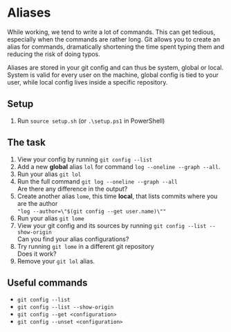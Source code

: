 # Aliases

While working, we tend to write a lot of commands. This can get tedious, especially when the commands are rather long. Git allows you to create an alias for commands, dramatically shortening the time spent typing them and reducing the risk of doing typos.

Aliases are stored in your git config and can thus be system, global or local. System is valid for every user on the machine, global config is tied to your user, while local config lives inside a specific repository.

## Setup

1. Run `source setup.sh` (or `.\setup.ps1` in PowerShell)

## The task

1. View your config by running `git config --list`
2. Add a new **global** alias `lol` for command `log --oneline --graph --all`.
3. Run your alias `git lol`
4. Run the full command `git log --oneline --graph --all`\
Are there any difference in the output?
5. Create another alias `lome`, this time **local**, that lists commits where you are the author\
`"log --author=\"$(git config --get user.name)\""`
6. Run your alias `git lome`
7. View your git config and its sources by running `git config --list --show-origin`\
 Can you find your alias configurations?
8. Try running `git lome` in a different git repository\
Does it work?
9. Remove your `git lol` alias.

## Useful commands

- `git config --list`
- `git config --list --show-origin`
- `git config --get <configuration>`
- `git config --unset <configuration>`
